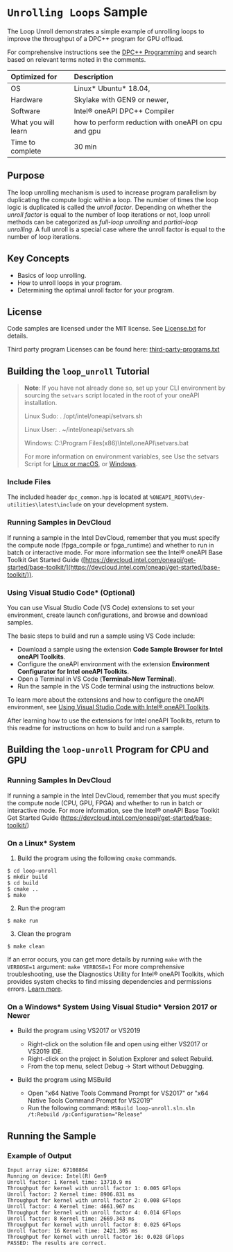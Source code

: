 ﻿# `Unrolling Loops` Sample
The Loop Unroll demonstrates a simple example of unrolling loops to improve the throughput of a DPC++ program for GPU offload.

For comprehensive instructions see the [DPC++ Programming](https://software.intel.com/en-us/oneapi-programming-guide) and search based on relevant terms noted in the comments.

| Optimized for                     | Description
|:---                               |:---
| OS	                | Linux* Ubuntu* 18.04,
| Hardware	            | Skylake with GEN9 or newer,
| Software	            | Intel® oneAPI DPC++ Compiler
| What you will learn   | how to perform reduction with oneAPI on cpu and gpu
| Time to complete      | 30 min


## Purpose

The loop unrolling mechanism is used to increase program parallelism by duplicating the compute logic within a loop. The number of times the loop logic is duplicated is called the *unroll factor*. Depending on whether the *unroll factor* is equal to the number of loop iterations or not, loop unroll methods can be categorized as *full-loop unrolling* and *partial-loop unrolling*. A full unroll is a special case where the unroll factor is equal to the number of loop iterations.


## Key Concepts
* Basics of loop unrolling.
* How to unroll loops in your program.
* Determining the optimal unroll factor for your program.

## License
Code samples are licensed under the MIT license. See
[License.txt](https://github.com/oneapi-src/oneAPI-samples/blob/master/License.txt) for details.

Third party program Licenses can be found here: [third-party-programs.txt](https://github.com/oneapi-src/oneAPI-samples/blob/master/third-party-programs.txt)

## Building the `loop_unroll` Tutorial

> **Note**: If you have not already done so, set up your CLI
> environment by sourcing  the `setvars` script located in
> the root of your oneAPI installation.
>
> Linux Sudo: . /opt/intel/oneapi/setvars.sh
>
> Linux User: . ~/intel/oneapi/setvars.sh
>
> Windows: C:\Program Files(x86)\Intel\oneAPI\setvars.bat
>
>For more information on environment variables, see Use the setvars Script for [Linux or macOS](https://www.intel.com/content/www/us/en/develop/documentation/oneapi-programming-guide/top/oneapi-development-environment-setup/use-the-setvars-script-with-linux-or-macos.html), or [Windows](https://www.intel.com/content/www/us/en/develop/documentation/oneapi-programming-guide/top/oneapi-development-environment-setup/use-the-setvars-script-with-windows.html).

### Include Files
The included header `dpc_common.hpp` is located at `%ONEAPI_ROOT%\dev-utilities\latest\include` on your development system.

### Running Samples in DevCloud
If running a sample in the Intel DevCloud, remember that you must specify the compute node (fpga_compile or fpga_runtime) and whether to run in batch or interactive mode. For more information see the Intel® oneAPI Base Toolkit Get Started Guide ([https://devcloud.intel.com/oneapi/get-started/base-toolkit/](https://devcloud.intel.com/oneapi/get-started/base-toolkit/)).


### Using Visual Studio Code*  (Optional)

You can use Visual Studio Code (VS Code) extensions to set your environment, create launch configurations,
and browse and download samples.

The basic steps to build and run a sample using VS Code include:
 - Download a sample using the extension **Code Sample Browser for Intel oneAPI Toolkits**.
 - Configure the oneAPI environment with the extension **Environment Configurator for Intel oneAPI Toolkits**.
 - Open a Terminal in VS Code (**Terminal>New Terminal**).
 - Run the sample in the VS Code terminal using the instructions below.

To learn more about the extensions and how to configure the oneAPI environment, see
[Using Visual Studio Code with Intel® oneAPI Toolkits](https://software.intel.com/content/www/us/en/develop/documentation/using-vs-code-with-intel-oneapi/top.html).

After learning how to use the extensions for Intel oneAPI Toolkits, return to this readme for instructions on how to build and run a sample.

## Building the `loop-unroll` Program for CPU and GPU

### Running Samples In DevCloud

If running a sample in the Intel DevCloud, remember that you must
specify the compute node (CPU, GPU, FPGA) and whether to run in
batch or interactive mode. For more information, see the Intel® oneAPI
Base Toolkit Get Started Guide
(https://devcloud.intel.com/oneapi/get-started/base-toolkit/)

### On a Linux* System
  1. Build the program using the following `cmake` commands.

  ```
  $ cd loop-unroll
  $ mkdir build
  $ cd build
  $ cmake ..
  $ make
  ```

  2. Run the program

  ```
  $ make run
  ```

  3. Clean the program

  ```
  $ make clean
  ```

If an error occurs, you can get more details by running `make` with
the `VERBOSE=1` argument:
``make VERBOSE=1``
For more comprehensive troubleshooting, use the Diagnostics Utility for
Intel® oneAPI Toolkits, which provides system checks to find missing
dependencies and permissions errors.
[Learn more](https://software.intel.com/content/www/us/en/develop/documentation/diagnostic-utility-user-guide/top.html).

### On a Windows* System Using Visual Studio* Version 2017 or Newer
- Build the program using VS2017 or VS2019
    - Right-click on the solution file and open using either VS2017 or VS2019 IDE.
    - Right-click on the project in Solution Explorer and select Rebuild.
    - From the top menu, select Debug -> Start without Debugging.

- Build the program using MSBuild
     - Open "x64 Native Tools Command Prompt for VS2017" or "x64 Native Tools Command Prompt for VS2019"
     - Run the following command: `MSBuild loop-unroll.sln.sln /t:Rebuild /p:Configuration="Release"`
## Running the Sample

### Example of Output
```
Input array size: 67108864
Running on device: Intel(R) Gen9
Unroll factor: 1 Kernel time: 13710.9 ms
Throughput for kernel with unroll factor 1: 0.005 GFlops
Unroll factor: 2 Kernel time: 8906.831 ms
Throughput for kernel with unroll factor 2: 0.008 GFlops
Unroll factor: 4 Kernel time: 4661.967 ms
Throughput for kernel with unroll factor 4: 0.014 GFlops
Unroll factor: 8 Kernel time: 2669.343 ms
Throughput for kernel with unroll factor 8: 0.025 GFlops
Unroll factor: 16 Kernel time: 2421.305 ms
Throughput for kernel with unroll factor 16: 0.028 GFlops
PASSED: The results are correct.
```
